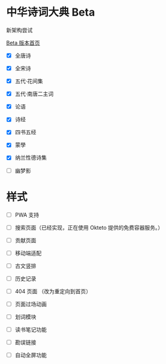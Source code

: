 # 中华诗词大典 Beta

新架构尝试

[Beta 版本首页](https://chinese-poetry.netlify.app/)

-   [x] 全唐诗
-   [x] 全宋诗
-   [x] 五代·花间集
-   [x] 五代·南唐二主词
-   [x] 论语
-   [x] 诗经
-   [x] 四书五经
-   [x] 蒙學
-   [x] 纳兰性德诗集

-   [ ] 幽梦影

# 样式

-   [ ] PWA 支持
-   [ ] 搜索页面（已经实现，正在使用 Okteto 提供的免费容器服务。）
-   [ ] 贡献页面
-   [ ] 移动端适配
-   [ ] 古文竖排
-   [ ] 历史记录
-   [ ] 404 页面 （改为重定向到首页）
-   [ ] 页面过场动画

-   [ ] 划词模块
-   [ ] 读书笔记功能
-   [ ] 勘误链接
-   [ ] 自动全屏功能
